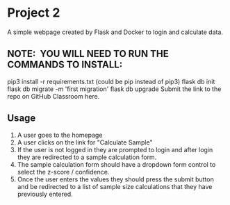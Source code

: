 # Project 2

A simple webpage created by Flask and Docker to login and calculate data.


## NOTE:  YOU WILL NEED TO RUN THE COMMANDS TO INSTALL:

pip3 install -r requirements.txt (could be pip instead of pip3)
flask db init
flask db migrate -m 'first migration'
flask db upgrade
Submit the link to the repo on GitHub Classroom here.

## Usage

1. A user goes to the homepage
2. A user clicks on the link for "Calculate Sample"
3. If the user is not logged in they are prompted to login and after login they are redirected to a sample calculation form.
4. The sample calculation form should have a dropdown form control to select the z-score / confidence.
5. Once the user enters the values they should press the submit button and be redirected to a list of sample size calculations that they have previously entered.
